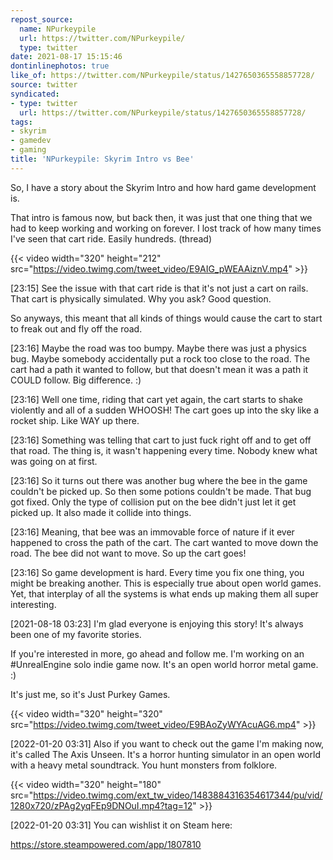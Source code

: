 ```yaml
---
repost_source:
  name: NPurkeypile
  url: https://twitter.com/NPurkeypile/
  type: twitter
date: 2021-08-17 15:15:46
dontinlinephotos: true
like_of: https://twitter.com/NPurkeypile/status/1427650365558857728/
source: twitter
syndicated:
- type: twitter
  url: https://twitter.com/NPurkeypile/status/1427650365558857728/
tags:
- skyrim
- gamedev
- gaming
title: 'NPurkeypile: Skyrim Intro vs Bee'
---
```


So, I have a story about the Skyrim Intro and how hard game development is.



That intro is famous now, but back then, it was just that one thing that we had to keep working and working on forever. I lost track of how many times I've seen that cart ride. Easily hundreds. (thread) 

{{< video width="320" height="212" src="https://video.twimg.com/tweet_video/E9AIG_pWEAAiznV.mp4" >}}

<time id="1427650401831202819">[23:15]</time> See the issue with that cart ride is that it's not just a cart on rails. That cart is physically simulated. Why you ask? Good question.



So anyways, this meant that all kinds of things would cause the cart to start to freak out and fly off the road.

<time id="1427650437604335628">[23:16]</time> Maybe the road was too bumpy. Maybe there was just a physics bug. Maybe somebody accidentally put a rock too close to the road. The cart had a path it wanted to follow, but that doesn't mean it was a path it COULD follow. Big difference. :)

<time id="1427650465110626309">[23:16]</time> Well one time, riding that cart yet again, the cart starts to shake violently and all of a sudden WHOOSH! The cart goes up into the sky like a rocket ship. Like WAY up there.

<time id="1427650497763233808">[23:16]</time> Something was telling that cart to just fuck right off and to get off that road. The thing is, it wasn't happening every time. Nobody knew what was going on at first.

<time id="1427650531321864193">[23:16]</time> So it turns out there was another bug where the bee in the game couldn't be picked up. So then some potions couldn't be made. That bug got fixed. Only the type of collision put on the bee didn't just let it get picked up. It also made it collide into things.

<time id="1427650560434610194">[23:16]</time> Meaning, that bee was an immovable force of nature if it ever happened to cross the path of the cart. The cart wanted to move down the road. The bee did not want to move. So up the cart goes!

<time id="1427650585076043777">[23:16]</time> So game development is hard. Every time you fix one thing, you might be breaking another. This is especially true about open world games. Yet, that interplay of all the systems is what ends up making them all super interesting.

<time id="1427712641309581320">[2021-08-18 03:23] </time> I'm glad everyone is enjoying this story! It's always been one of my favorite stories.



If you're interested in more, go ahead and follow me. I'm working on an #UnrealEngine solo indie game now. It's an open world horror metal game. :)



It's just me, so it's Just Purkey Games. 

{{< video width="320" height="320" src="https://video.twimg.com/tweet_video/E9BAoZyWYAcuAG6.mp4" >}}

<time id="1483884740457418759">[2022-01-20 03:31] </time> Also if you want to check out the game I'm making now, it's called The Axis Unseen. It's a horror hunting simulator in an open world with a heavy metal soundtrack. You hunt monsters from folklore. 

{{< video width="320" height="180" src="https://video.twimg.com/ext_tw_video/1483884316354617344/pu/vid/1280x720/zPAg2yqFEp9DNOuI.mp4?tag=12" >}}

<time id="1483884823634665472">[2022-01-20 03:31] </time> You can wishlist it on Steam here:

https://store.steampowered.com/app/1807810